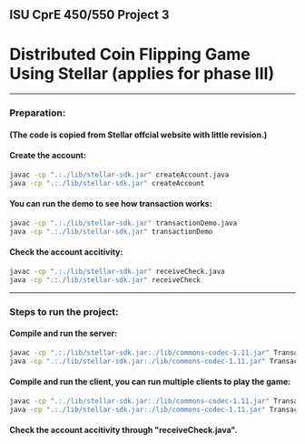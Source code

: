 ## ISU CprE 450/550 Project 3
# Distributed Coin Flipping Game Using Stellar (applies for phase III)
---
### Preparation:
#### (The code is copied from Stellar offcial website with little revision.)
#### Create the account:
```bash
javac -cp ".:./lib/stellar-sdk.jar" createAccount.java 
java -cp ".:./lib/stellar-sdk.jar" createAccount
```
#### You can run the demo to see how transaction works:
```bash
javac -cp ".:./lib/stellar-sdk.jar" transactionDemo.java  
java -cp ".:./lib/stellar-sdk.jar" transactionDemo
```
#### Check the account accitivity:
```bash
javac -cp ".:./lib/stellar-sdk.jar" receiveCheck.java  
java -cp ".:./lib/stellar-sdk.jar" receiveCheck
```
---
### Steps to run the project:
#### Compile and run the server:
```bash
javac -cp ".:./lib/stellar-sdk.jar:./lib/commons-codec-1.11.jar" TransactionServer.java
java -cp ".:./lib/stellar-sdk.jar:./lib/commons-codec-1.11.jar" TransactionServer
```
#### Compile and run the client, you can run multiple clients to play the game: 
```bash
javac -cp ".:./lib/stellar-sdk.jar:./lib/commons-codec-1.11.jar" TransactionClient.java
java -cp ".:./lib/stellar-sdk.jar:./lib/commons-codec-1.11.jar" TransactionClient
```
#### Check the account accitivity through "receiveCheck.java".